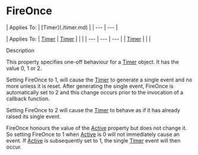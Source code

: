 




<h1 class="heading"><span class="name">FireOnce</span></h1>
| Applies To: | [Timer](./timer.md) |
| --- | ---  |

| Applies To: | [Timer](./timer.md) | [Timer](./timer.md) |  |  |
| --- | --- | ---  |
| [Timer](./timer.md) |  |  |


Description


This property specifies one-off  behaviour for a [Timer](./timer.md) object. It has the value 0, 1 or 2.


Setting FireOnce to 1, will cause the [Timer](./timer.md) to generate a single event and no more unless it is reset. After generating the single event, FireOnce is automatically set to 2 and this change occurs prior to the invocation of a callback function.


Setting FireOnce to 2 will cause the [Timer](./timer.md) to behave as if it has already raised its single event.


FireOnce honours the value of the [Active](active.md) property but does not change it. So setting FireOnce to 1 when [Active](active.md) is 0 will not immediately cause an event. If [Active](active.md) is subsequently set to 1, the single [Timer](./timer.md) event will then occur.



